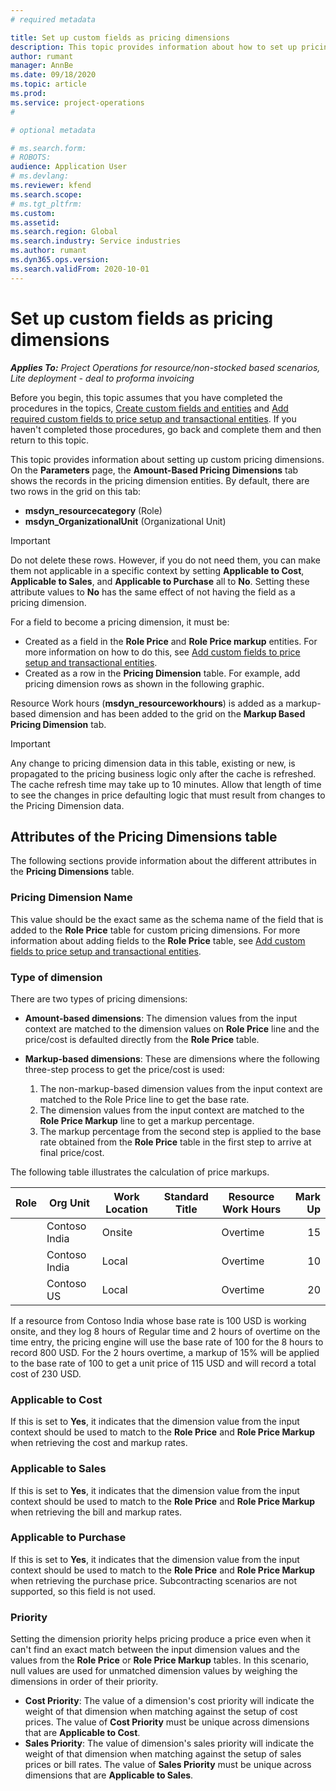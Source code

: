 ```yaml
---
# required metadata

title: Set up custom fields as pricing dimensions
description: This topic provides information about how to set up pricing dimensions using custom fields. 
author: rumant
manager: AnnBe
ms.date: 09/18/2020
ms.topic: article
ms.prod: 
ms.service: project-operations
#

# optional metadata

# ms.search.form: 
# ROBOTS: 
audience: Application User
# ms.devlang: 
ms.reviewer: kfend
ms.search.scope: 
# ms.tgt_pltfrm: 
ms.custom: 
ms.assetid: 
ms.search.region: Global
ms.search.industry: Service industries
ms.author: rumant
ms.dyn365.ops.version: 
ms.search.validFrom: 2020-10-01
---
```


# Set up custom fields as pricing dimensions

_**Applies To:** Project Operations for resource/non-stocked based scenarios, Lite deployment - deal to proforma invoicing_

Before you begin, this topic assumes that you have completed the procedures in the topics, [Create custom fields and entities](create-custom-fields-entities-pricing-dimensions.md) and [Add required custom fields to price setup and transactional entities](add-custom-fields-price-setup-transactional-entities.md). If you haven't completed those procedures, go back and complete them and then return to this topic. 

This topic provides information about setting up custom pricing dimensions. On the **Parameters** page, the **Amount-Based Pricing Dimensions** tab shows the records in the pricing dimension entities. By default, there are two rows in the grid on this tab:

- **msdyn_resourcecategory** (Role)
- **msdyn_OrganizationalUnit** (Organizational Unit)

> [!IMPORTANT]
> Do not delete these rows. However, if you do not need them, you can make them not applicable in a specific context by setting **Applicable to Cost**, **Applicable to Sales**, and **Applicable to Purchase** all to **No**. Setting these attribute values to **No** has the same effect of not having the field as a pricing dimension.

For a field to become a pricing dimension, it must be:

- Created as a field in the **Role Price** and **Role Price markup** entities. For more information on how to do this, see [Add custom fields to price setup and transactional entities](add-custom-fields-price-setup-transactional-entities.md).
- Created as a row in the **Pricing Dimension** table. For example, add pricing dimension rows as shown in the following graphic. 

Resource Work hours (**msdyn_resourceworkhours**) is added as a markup-based dimension and has been added to the grid on the **Markup Based Pricing Dimension** tab.

> [!IMPORTANT]
> Any change to pricing dimension data in this table, existing or new, is propagated to the pricing business logic only after the cache is refreshed. The cache refresh time may take up to 10 minutes. Allow that length of time to see the changes in price defaulting logic that must result from changes to the Pricing Dimension data.


## Attributes of the Pricing Dimensions table
The following sections provide information about the different attributes in the **Pricing Dimensions** table.

### Pricing Dimension Name
This value should be the exact same as the schema name of the field that is added to the **Role Price** table for custom pricing dimensions. For more information about adding fields to the **Role Price** table, see [Add custom fields to price setup and transactional entities](add-custom-fields-price-setup-transactional-entities.md).

### Type of dimension
There are two types of pricing dimensions:
  
  - **Amount-based dimensions**: The dimension values from the input context are matched to the dimension values on **Role Price** line and the price/cost is defaulted directly from the **Role Price** table.
  - **Markup-based dimensions**: These are dimensions where the following three-step process to get the price/cost is used:
 
    1. The non-markup-based dimension values from the input context are matched to the Role Price line to get the base rate.
    2. The dimension values from the input context are matched to the **Role Price Markup** line to get a markup percentage.
    3. The markup percentage from the second step is applied to the base rate obtained from the **Role Price** table in the first step to arrive at final price/cost.
   
   The following table illustrates the calculation of price markups.
  
| Role        | Org Unit    |Work Location      |Standard Title      |Resource Work Hours      |  Mark Up|
| ------------|-------------|-------------------|--------------------|-------------------------|--------:|
|             | Contoso India|Onsite            |                    |Overtime                 |15     |
|             | Contoso India|Local             |                    |Overtime                 |10     |
|             | Contoso US   |Local             |                    |Overtime                 |20     |


If a resource from Contoso India whose base rate is 100 USD is working onsite, and they log 8 hours of Regular time and 2 hours of overtime on the time entry, the pricing engine will use the base rate of 100 for the 8 hours to record 800 USD. For the 2 hours overtime, a markup of 15% will be applied to the base rate of 100 to get a unit price of 115 USD and will record a total cost of 230 USD.

### Applicable to Cost 
If this is set to **Yes**, it indicates that the dimension value from the input context should be used to match to the **Role Price** and **Role Price Markup** when retrieving the cost and markup rates.

### Applicable to Sales
If this is set to **Yes**, it indicates that the dimension value from the input context should be used to match to the **Role Price** and **Role Price Markup** when retrieving the bill and markup rates.

### Applicable to Purchase
If this is set to **Yes**, it indicates that the dimension value from the input context should be used to match to the **Role Price** and **Role Price Markup** when retrieving the purchase price. Subcontracting scenarios are not supported, so this field is not used. 

### Priority
Setting the dimension priority helps pricing produce a price even when it can't find an exact match between the input dimension values and the values from the **Role Price** or **Role Price Markup** tables. In this scenario, null values are used for unmatched dimension values by weighing the dimensions in order of their priority.

- **Cost Priority**: The value of a dimension's cost priority will indicate the weight of that dimension when matching against the setup of cost prices. The value of **Cost Priority** must be unique across dimensions that are **Applicable to Cost**.
- **Sales Priority**: The value of dimension's sales priority will indicate the weight of that dimension when matching against the setup of sales prices or bill rates. The value of **Sales Priority** must be unique across dimensions that are **Applicable to Sales**.
